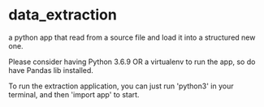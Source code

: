 # data_extraction
a python app that read from a source file and load it into a structured new one.

Please consider having Python 3.6.9 OR a virtualenv to run the app, so do have Pandas lib installed.

To run the extraction application, you can just run 'python3' in your terminal, and then 'import app' to start.
